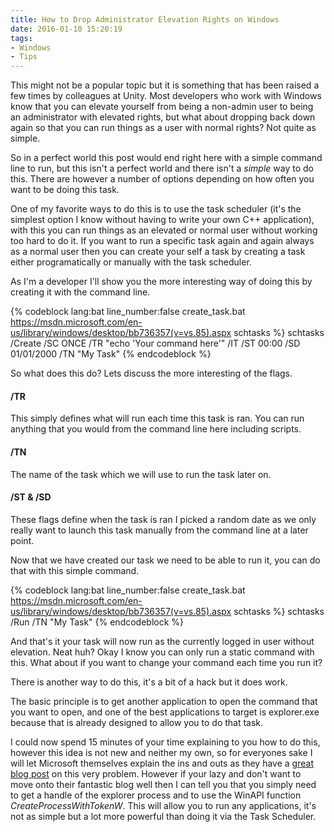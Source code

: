 ```yaml
---
title: How to Drop Administrator Elevation Rights on Windows
date: 2016-01-10 15:20:19
tags:
- Windows
- Tips
---
```


This might not be a popular topic but it is something that has been raised a few times by colleagues at Unity. Most developers who work with Windows know that you can elevate yourself from being a non-admin user to being an administrator with elevated rights, but what about dropping back down again so that you can run things as a user with normal rights? Not quite as simple.

So in a perfect world this post would end right here with a simple command line to run, but this isn't a perfect world and there isn't a *simple* way to do this. There are however a number of options depending on how often you want to be doing this task.
<!-- more -->


One of my favorite ways to do this is to use the task scheduler (it's the simplest option I know without having to write your own C++ application), with this you can run things as an elevated or normal user without working too hard to do it. If you want to run a specific task again and again always as a normal user then you can create your self a task by creating a task either programatically or manually with the task scheduler.

As I'm a developer I'll show you the more interesting way of doing this by creating it with the command line.


{% codeblock lang:bat line_number:false create_task.bat https://msdn.microsoft.com/en-us/library/windows/desktop/bb736357(v=vs.85).aspx schtasks %}
schtasks /Create /SC ONCE /TR "echo 'Your command here'" /IT /ST 00:00 /SD 01/01/2000 /TN "My Task"
{% endcodeblock %}

So what does this do? Lets discuss the more interesting of the flags.

#### /TR

This simply defines what will run each time this task is ran. You can run anything that you would from the command line here including scripts.

#### /TN
The name of the task which we will use to run the task later on.

#### /ST & /SD
These flags define when the task is ran I picked a random date as we only really want to launch this task manually from the command line at a later point.

Now that we have created our task we need to be able to run it, you can do that with this simple command.

{% codeblock lang:bat line_number:false create_task.bat https://msdn.microsoft.com/en-us/library/windows/desktop/bb736357(v=vs.85).aspx schtasks %}
schtasks /Run /TN "My Task"
{% endcodeblock %}

And that's it your task will now run as the currently logged in user without elevation. Neat huh? Okay I know you can only run a static command with this. What about if you want to change your command each time you run it?

There is another way to do this, it's a bit of a hack but it does work.

The basic principle is to get another application to open the command that you want to open, and one of the best applications to target is explorer.exe because that is already designed to allow you to do that task.

I could now spend 15 minutes of your time explaining to you how to do this, however this idea is not new and neither my own, so for everyones sake I will let Microsoft themselves explain the ins and outs as they have a [great blog post](http://blogs.msdn.com/b/winsdk/archive/2013/06/18/launching-a-process-as-a-normal-user-from-an-elevated-user.aspx) on this very problem. However if your lazy and don't want to move onto their fantastic blog well then I can tell you that you simply need to get a handle of the explorer process and to use the WinAPI function *CreateProcessWithTokenW*. This will allow you to run any applications, it's not as simple but a lot more powerful than doing it via the Task Scheduler.